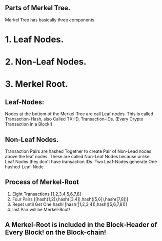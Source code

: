 ## Parts of Merkel Tree.

Merkel Tree has basically three components.

# 1. Leaf Nodes.
# 2. Non-Leaf Nodes.
# 3. Merkel Root.

## Leaf-Nodes:
Nodes at the bottom of the Merkel-Tree are call Leaf nodes.
This is called Transaction-Hash, also Called TX-ID, Transaction-IDs.
(Every Crypto Transaction in a Block!)

## Non-Leaf Nodes.

Transaction Pairs are hashed Together to create Pair of Non-Lead nodes above the
leaf nodes.
These are called Non-Leaf Nodes because unlike Leaf Nodes they don't have transaction IDs.
Two Leaf-Nodes generate One hashed-Leaf-Node.

## Process of Merkel-Root
1. Eight Transactions [1,2,3,4,5,6,7,8]
2. Four Pairs [[hash(1,2]),hash([3,4]),hash([5,6]),hash([7,8])]
3. Repet until Get One hash!
[hash([1,2,3,4]),hash([5,6,7,8])]
4. last Pair will be Merkel-Root!

## A Merkel-Root is included in the Block-Header of Every Block! on the Block-chain!
